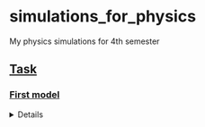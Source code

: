 # simulations_for_physics
My physics simulations for 4th semester
## [Task](https://github.com/ElderEv1l/simulations_for_physics/blob/main/Task.jpg)

### [First model](https://github.com/ElderEv1l/simulations_for_physics/blob/main/Model%201/model1.ipynb)

<details> ### [Second model]()
  * Code
  * Theory
<\details>
